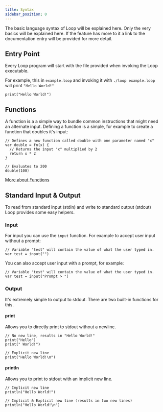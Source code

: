 ```yaml
---
title: Syntax
sidebar_position: 0
---
```


The basic language syntax of Loop will be explained here. Only the very basics will be explained here. If the feature has more to it a link to the documentation entry will be provided for more detail.

## Entry Point

Every Loop program will start with the file provided when invoking the Loop executable.

For example, this in `example.loop` and invoking it with `./loop example.loop` will print `"Hello World!"`

```loop
print("Hello World!")
```

## Functions

A function is a a simple way to bundle common instructions that might need an alternate input. Defining a function is a simple, for example to create a function that doubles it's input:

```loop
// Defines a new function called double with one parameter named "x"
var double = fn(x) {
  // Returns the input "x" multiplied by 2
  return x * 2
}

// Evaluates to 200
double(100)
```

[More about Functions](../concepts/types/functions.md)

## Standard Input & Output

To read from standard input (stdin) and write to standard output (stdout) Loop provides some easy helpers.

### Input

For input you can use the `input` function. For example to accept user input without a prompt:

```loop
// Variable "test" will contain the value of what the user typed in.
var test = input("")
```

You can also accept user input with a prompt, for example:

```loop
// Variable "test" will contain the value of what the user typed in.
var test = input("Prompt > ")
```

### Output

It's extremely simple to output to stdout. There are two built-in functions for this.

#### print

Allows you to directly print to stdout without a newline.

```loop
// No new line, results in "Hello World!"
print("Hello")
print(" World!")

// Explicit new line
print("Hello World!\n")
```

#### println

Allows you to print to stdout with an implicit new line.

```loop
// Implicit new line
println("Hello World!")

// Implicit & Explicit new line (results in two new lines)
println("Hello World!\n")
```
